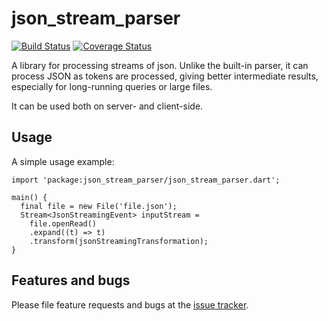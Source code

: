 # json_stream_parser

[![Build Status](https://travis-ci.org/llamadonica/dart-json-stream-parser.svg)](https://travis-ci.org/llamadonica/dart-json-stream-parser)
[![Coverage Status](https://coveralls.io/repos/llamadonica/dart-json-stream-parser/badge.svg?branch=master&service=github)](https://coveralls.io/github/llamadonica/dart-json-stream-parser?branch=master)

A library for processing streams of json. Unlike the built-in parser, it can process JSON as
tokens are processed, giving better intermediate results, especially for long-running queries or
large files.

It can be used both on server- and client-side.

## Usage

A simple usage example:

    import 'package:json_stream_parser/json_stream_parser.dart';

    main() {
      final file = new File('file.json');
      Stream<JsonStreamingEvent> inputStream =
        file.openRead()
        .expand((t) => t)
        .transform(jsonStreamingTransformation);
    }

## Features and bugs

Please file feature requests and bugs at the [issue tracker][tracker].

[tracker]: https://github.com/llamadonica/dart-json-stream-parser/issues
